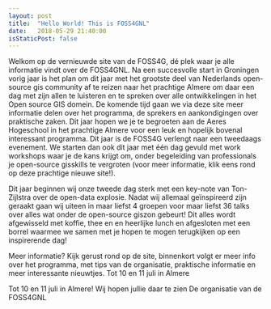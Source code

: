 ```yaml
---
layout: post
title:  "Hello World! This is FOSS4GNL"
date:   2018-05-29 21:40:00
isStaticPost: false
---
```


Welkom op de vernieuwde site van de FOSS4G, dé plek waar je alle informatie vindt over de FOSS4GNL. Na een succesvolle start in Groningen vorig jaar is het plan om dit jaar met het grootste deel van Nederlands open-source gis community af te reizen naar het prachtige Almere om daar een dag met zijn allen te luisteren en te spreken over alle ontwikkelingen in het Open source GIS domein. De komende tijd gaan we via deze site meer informatie delen over het programma, de sprekers en aankondigingen over praktische zaken.
Dit jaar hopen we je te begroeten aan de Aeres Hogeschool in het prachtige Almere voor een leuk en hopelijk bovenal interessant programma. Dit jaar is de FOSS4G verlengt naar een tweedaags evenement. We starten dan ook dit jaar met één dag gevuld met work workshops waar je de kans krijgt om, onder begeleiding van professionals je open-source gisskills te vergroten (voor meer informatie, klik eens rond op deze prachtige nieuwe site!).

Dit jaar beginnen wij onze tweede dag sterk met een key-note van Ton-Zijlstra over de open-data explosie. Nadat wij allemaal geïnspireerd zijn geraakt gaan wij uiteen in maar liefst 4 groepen voor maar liefst 36 talks over alles wat onder de open-source giszon gebeurt! Dit alles wordt afgewisseld met koffie, thee en en heerlijke lunch en afgesloten met een borrel waarmee we samen met je hopen te mogen terugkijken op een inspirerende dag!

Meer informatie? Kijk gerust rond op de site, binnenkort volgt er meer info over het programma, met tips van de organisatie, praktische informatie en meer interessante nieuwtjes. Tot 10 en 11 juli in Almere

Tot 10 en 11 juli in Almere! Wij hopen jullie daar te zien
De organisatie van de FOSS4GNL

